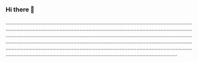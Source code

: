 ### Hi there 👋

..............................................................................................................................................................................................................................................................................................................................................................................................................................................................................................................................................................................................................................................................................................................................................................